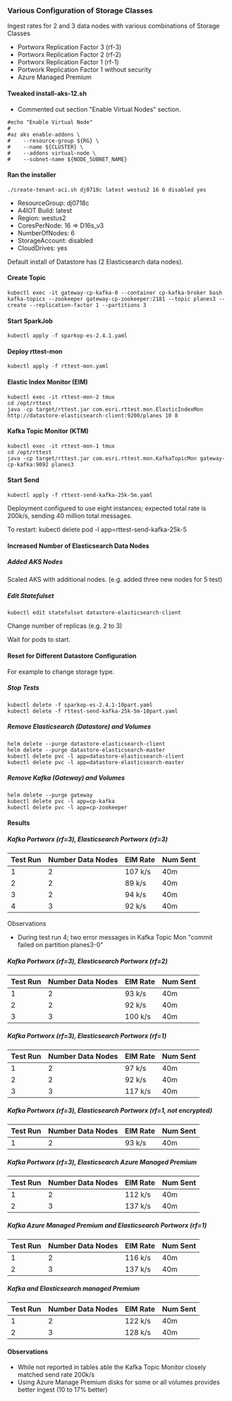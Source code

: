 

### Various Configuration of Storage Classes

Ingest rates for 2 and 3 data nodes with various combinations of Storage Classes
- Portworx Replication Factor 3 (rf-3)
- Portworx Replication Factor 2 (rf-2)
- Portworx Replication Factor 1 (rf-1)
- Portwork Replication Factor 1 without security 
- Azure Managed Premium

#### Tweaked install-aks-12.sh
- Commented out section "Enable Virtual Nodes" section.

```
#echo "Enable Virtual Node"
#
#az aks enable-addons \
#    --resource-group ${RG} \
#    --name ${CLUSTER} \
#    --addons virtual-node \
#    --subnet-name ${NODE_SUBNET_NAME}
```

#### Ran the installer

```
./create-tenant-aci.sh dj0718c latest westus2 16 6 disabled yes
```


- ResourceGroup: dj0718c
- A4IOT Build: latest
- Region: westus2
- CoresPerNode: 16 =>  D16s_v3
- NumberOfNodes: 6
- StorageAccount: disabled
- CloudDrives: yes  

Default install of Datastore has (2 Elasticsearch data nodes).

####  Create Topic

```
kubectl exec -it gateway-cp-kafka-0 --container cp-kafka-broker bash
kafka-topics --zookeeper gateway-cp-zookeeper:2181 --topic planes3 --create --replication-factor 1 --partitions 3
```

####  Start SparkJob


```
kubectl apply -f sparkop-es-2.4.1.yaml
```


#### Deploy rttest-mon

```
kubectl apply -f rttest-mon.yaml
```


#### Elastic Index Monitor (EIM)

```
kubectl exec -it rttest-mon-2 tmux
cd /opt/rttest
java -cp target/rttest.jar com.esri.rttest.mon.ElasticIndexMon http://datastore-elasticsearch-client:9200/planes 10 8
```

#### Kafka Topic Monitor (KTM)

```
kubectl exec -it rttest-mon-1 tmux
cd /opt/rttest
java -cp target/rttest.jar com.esri.rttest.mon.KafkaTopicMon gateway-cp-kafka:9092 planes3
```

#### Start Send

```
kubectl apply -f rttest-send-kafka-25k-5m.yaml
```

Deployment configured to use eight instances; expected total rate is 200k/s, sending 40 million total messages.

To restart: kubectl delete pod -l app=rttest-send-kafka-25k-5

#### Increased Number of Elasticsearch Data Nodes

##### Added AKS Nodes

Scaled AKS with additional nodes.  (e.g. added three new nodes for 5 test)

##### Edit Statefulset 

```
kubectl edit statefulset datastore-elasticsearch-client
```

Change number of replicas (e.g. 2 to 3)

Wait for pods to start.

#### Reset for Different Datastore Configuration

For example to change storage type. 

##### Stop Tests
```
kubectl delete -f sparkop-es-2.4.1-10part.yaml
kubectl delete -f rttest-send-kafka-25k-5m-10part.yaml
```

##### Remove Elasticsearch (Datastore) and Volumes

```
helm delete --purge datastore-elasticsearch-client
helm delete --purge datastore-elasticsearch-master
kubectl delete pvc -l app=datastore-elasticsearch-client
kubectl delete pvc -l app=datastore-elasticsearch-master
```
##### Remove Kafka (Gateway) and Volumes

```
helm delete --purge gateway
kubectl delete pvc -l app=cp-kafka
kubectl delete pvc -l app=cp-zookeeper
```


#### Results

##### Kafka Portworx (rf=3), Elasticsearch Portworx (rf=3)


|Test Run|Number Data Nodes|EIM Rate    |Num Sent|
|--------|-----------------|------------|--------|
|1       |2                |107 k/s     |40m     |
|2       |2                |89 k/s      |40m     |
|3       |2                |94 k/s      |40m     |
|4       |3                |92 k/s      |40m     |



Observations
- During test run 4; two error messages in Kafka Topic Mon "commit failed on partition planes3-0"


##### Kafka Portworx (rf=3), Elasticsearch Portworx (rf=2)


|Test Run|Number Data Nodes|EIM Rate    |Num Sent|
|--------|-----------------|------------|--------|
|1       |2                |93 k/s      |40m     |
|2       |2                |92 k/s      |40m     |
|3       |3                |100 k/s     |40m     |


##### Kafka Portworx (rf=3), Elasticsearch Portworx (rf=1)


|Test Run|Number Data Nodes|EIM Rate    |Num Sent|
|--------|-----------------|------------|--------|
|1       |2                |97 k/s      |40m     |
|2       |2                |92 k/s      |40m     |
|3       |3                |117 k/s     |40m     |


##### Kafka Portworx (rf=3), Elasticsearch Portworx (rf=1, not encrypted)


|Test Run|Number Data Nodes|EIM Rate    |Num Sent|
|--------|-----------------|------------|--------|
|1       |2                |93 k/s      |40m     |


##### Kafka Portworx (rf=3), Elasticsearch Azure Managed Premium

|Test Run|Number Data Nodes|EIM Rate    |Num Sent|
|--------|-----------------|------------|--------|
|1       |2                |112 k/s     |40m     |
|2       |3                |137 k/s     |40m     |


##### Kafka Azure Managed Premium and Elasticsearch Portworx (rf=1)

|Test Run|Number Data Nodes|EIM Rate    |Num Sent|
|--------|-----------------|------------|--------|
|1       |2                |116 k/s     |40m     |
|2       |3                |137 k/s     |40m     |

##### Kafka and Elasticsearch managed Premium 

|Test Run|Number Data Nodes|EIM Rate    |Num Sent|
|--------|-----------------|------------|--------|
|1       |2                |122 k/s     |40m     |
|2       |3                |128 k/s     |40m     |


#### Observations

- While not reported in tables able the Kafka Topic Monitor closely matched send rate 200k/s
- Using Azure Manage Premium disks for some or all volumes provides better ingest (10 to 17% better)


